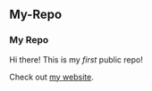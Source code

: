 ## My-Repo

### My Repo

Hi there! This is my *first* public repo!

Check out [my website](https://pingfanhu.com).
